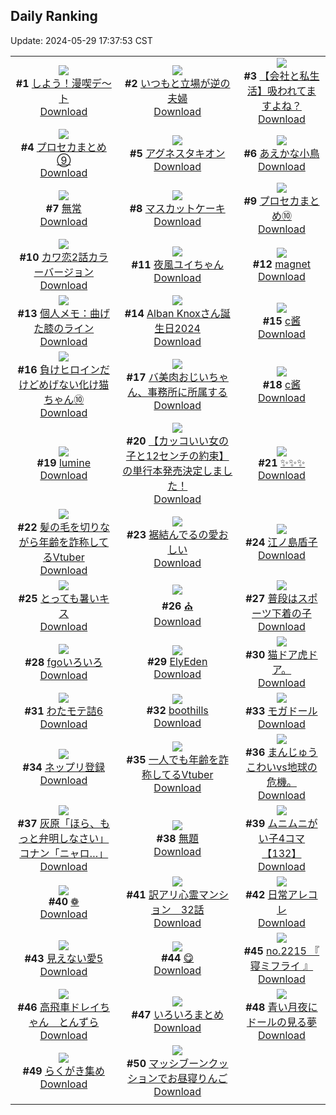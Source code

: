 ## Daily Ranking
Update: 2024-05-29 17:37:53 CST

|      |      |      |
| :----: | :----: | :----: |
| ![](https://i.pixiv.re/c/240x480/img-master/img/2024/05/27/00/01/19/119083500_p0_master1200.jpg)<br>**#1** [しよう！漫喫デ～ト](https://www.pixiv.net/artworks/119083500)<br>[Download](https://i.pixiv.re/img-original/img/2024/05/27/00/01/19/119083500_p0.jpg) | ![](https://i.pixiv.re/c/240x480/img-master/img/2024/05/27/00/08/33/119083904_p0_master1200.jpg)<br>**#2** [いつもと立場が逆の夫婦](https://www.pixiv.net/artworks/119083904)<br>[Download](https://i.pixiv.re/img-original/img/2024/05/27/00/08/33/119083904_p0.jpg) | ![](https://i.pixiv.re/c/240x480/img-master/img/2024/05/28/12/15/21/119124251_p0_master1200.jpg)<br>**#3** [【会社と私生活】吸われてますよね？](https://www.pixiv.net/artworks/119124251)<br>[Download](https://i.pixiv.re/img-original/img/2024/05/28/12/15/21/119124251_p0.jpg) |
| ![](https://i.pixiv.re/c/240x480/img-master/img/2024/05/27/22/27/35/119108713_p0_master1200.jpg)<br>**#4** [プロセカまとめ⑨](https://www.pixiv.net/artworks/119108713)<br>[Download](https://i.pixiv.re/img-original/img/2024/05/27/22/27/35/119108713_p0.jpg) | ![](https://i.pixiv.re/c/240x480/img-master/img/2024/05/28/00/16/54/119114038_p0_master1200.jpg)<br>**#5** [アグネスタキオン](https://www.pixiv.net/artworks/119114038)<br>[Download](https://i.pixiv.re/img-original/img/2024/05/28/00/16/54/119114038_p0.jpg) | ![](https://i.pixiv.re/c/240x480/img-master/img/2024/05/27/00/00/10/119083266_p0_master1200.jpg)<br>**#6** [あえかな小鳥](https://www.pixiv.net/artworks/119083266)<br>[Download](https://i.pixiv.re/img-original/img/2024/05/27/00/00/10/119083266_p0.jpg) |
| ![](https://i.pixiv.re/c/240x480/img-master/img/2024/05/27/00/00/27/119083349_p0_master1200.jpg)<br>**#7** [無常](https://www.pixiv.net/artworks/119083349)<br>[Download](https://i.pixiv.re/img-original/img/2024/05/27/00/00/27/119083349_p0.png) | ![](https://i.pixiv.re/c/240x480/img-master/img/2024/05/27/20/30/03/119104603_p0_master1200.jpg)<br>**#8** [マスカットケーキ](https://www.pixiv.net/artworks/119104603)<br>[Download](https://i.pixiv.re/img-original/img/2024/05/27/20/30/03/119104603_p0.png) | ![](https://i.pixiv.re/c/240x480/img-master/img/2024/05/27/23/02/25/119111004_p0_master1200.jpg)<br>**#9** [プロセカまとめ⑩](https://www.pixiv.net/artworks/119111004)<br>[Download](https://i.pixiv.re/img-original/img/2024/05/27/23/02/25/119111004_p0.jpg) |
| ![](https://i.pixiv.re/c/240x480/img-master/img/2024/05/28/12/00/25/119124024_p0_master1200.jpg)<br>**#10** [カワ恋2話カラーバージョン](https://www.pixiv.net/artworks/119124024)<br>[Download](https://i.pixiv.re/img-original/img/2024/05/28/12/00/25/119124024_p0.jpg) | ![](https://i.pixiv.re/c/240x480/img-master/img/2024/05/27/23/44/57/119112589_p0_master1200.jpg)<br>**#11** [夜風ユイちゃん](https://www.pixiv.net/artworks/119112589)<br>[Download](https://i.pixiv.re/img-original/img/2024/05/27/23/44/57/119112589_p0.jpg) | ![](https://i.pixiv.re/c/240x480/img-master/img/2024/05/27/18/00/04/119100508_p0_master1200.jpg)<br>**#12** [magnet](https://www.pixiv.net/artworks/119100508)<br>[Download](https://i.pixiv.re/img-original/img/2024/05/27/18/00/04/119100508_p0.jpg) |
| ![](https://i.pixiv.re/c/240x480/img-master/img/2024/05/28/06/00/08/119119317_p0_master1200.jpg)<br>**#13** [個人メモ：曲げた膝のライン](https://www.pixiv.net/artworks/119119317)<br>[Download](https://i.pixiv.re/img-original/img/2024/05/28/06/00/08/119119317_p0.jpg) | ![](https://i.pixiv.re/c/240x480/img-master/img/2024/05/27/21/29/49/119106629_p0_master1200.jpg)<br>**#14** [Alban Knoxさん誕生日2024](https://www.pixiv.net/artworks/119106629)<br>[Download](https://i.pixiv.re/img-original/img/2024/05/27/21/29/49/119106629_p0.jpg) | ![](https://i.pixiv.re/c/240x480/img-master/img/2024/05/27/17/24/00/119099716_p0_master1200.jpg)<br>**#15** [c酱](https://www.pixiv.net/artworks/119099716)<br>[Download](https://i.pixiv.re/img-original/img/2024/05/27/17/24/00/119099716_p0.jpg) |
| ![](https://i.pixiv.re/c/240x480/img-master/img/2024/05/28/00/01/17/119113367_p0_master1200.jpg)<br>**#16** [負けヒロインだけどめげない化け猫ちゃん⑩](https://www.pixiv.net/artworks/119113367)<br>[Download](https://i.pixiv.re/img-original/img/2024/05/28/00/01/17/119113367_p0.png) | ![](https://i.pixiv.re/c/240x480/img-master/img/2024/05/28/00/03/16/119113528_p0_master1200.jpg)<br>**#17** [バ美肉おじいちゃん、事務所に所属する](https://www.pixiv.net/artworks/119113528)<br>[Download](https://i.pixiv.re/img-original/img/2024/05/28/00/03/16/119113528_p0.jpg) | ![](https://i.pixiv.re/c/240x480/img-master/img/2024/05/27/17/24/46/119099731_p0_master1200.jpg)<br>**#18** [c酱](https://www.pixiv.net/artworks/119099731)<br>[Download](https://i.pixiv.re/img-original/img/2024/05/27/17/24/46/119099731_p0.jpg) |
| ![](https://i.pixiv.re/c/240x480/img-master/img/2024/05/27/00/00/32/119083369_p0_master1200.jpg)<br>**#19** [lumine](https://www.pixiv.net/artworks/119083369)<br>[Download](https://i.pixiv.re/img-original/img/2024/05/27/00/00/32/119083369_p0.jpg) | ![](https://i.pixiv.re/c/240x480/img-master/img/2024/05/27/12/00/14/119094305_p0_master1200.jpg)<br>**#20** [【カッコいい女の子と12センチの約束】の単行本発売決定しました！](https://www.pixiv.net/artworks/119094305)<br>[Download](https://i.pixiv.re/img-original/img/2024/05/27/12/00/14/119094305_p0.jpg) | ![](https://i.pixiv.re/c/240x480/img-master/img/2024/05/27/00/17/06/119084200_p0_master1200.jpg)<br>**#21** [✨✨✨](https://www.pixiv.net/artworks/119084200)<br>[Download](https://i.pixiv.re/img-original/img/2024/05/27/00/17/06/119084200_p0.png) |
| ![](https://i.pixiv.re/c/240x480/img-master/img/2024/05/27/20/14/47/119104205_p0_master1200.jpg)<br>**#22** [髪の毛を切りながら年齢を詐称してるVtuber](https://www.pixiv.net/artworks/119104205)<br>[Download](https://i.pixiv.re/img-original/img/2024/05/27/20/14/47/119104205_p0.png) | ![](https://i.pixiv.re/c/240x480/img-master/img/2024/05/27/07/17/51/119090800_p0_master1200.jpg)<br>**#23** [裾結んでるの愛おしい](https://www.pixiv.net/artworks/119090800)<br>[Download](https://i.pixiv.re/img-original/img/2024/05/27/07/17/51/119090800_p0.png) | ![](https://i.pixiv.re/c/240x480/img-master/img/2024/05/27/00/00/50/119083434_p0_master1200.jpg)<br>**#24** [江ノ島盾子](https://www.pixiv.net/artworks/119083434)<br>[Download](https://i.pixiv.re/img-original/img/2024/05/27/00/00/50/119083434_p0.jpg) |
| ![](https://i.pixiv.re/c/240x480/img-master/img/2024/05/27/19/27/26/119102834_p0_master1200.jpg)<br>**#25** [とっても暑いキス](https://www.pixiv.net/artworks/119102834)<br>[Download](https://i.pixiv.re/img-original/img/2024/05/27/19/27/26/119102834_p0.jpg) | ![](https://i.pixiv.re/c/240x480/img-master/img/2024/05/27/11/58/14/119094231_p0_master1200.jpg)<br>**#26** [⛪️](https://www.pixiv.net/artworks/119094231)<br>[Download](https://i.pixiv.re/img-original/img/2024/05/27/11/58/14/119094231_p0.jpg) | ![](https://i.pixiv.re/c/240x480/img-master/img/2024/05/27/18/42/57/119101656_p0_master1200.jpg)<br>**#27** [普段はスポーツ下着の子](https://www.pixiv.net/artworks/119101656)<br>[Download](https://i.pixiv.re/img-original/img/2024/05/27/18/42/57/119101656_p0.jpg) |
| ![](https://i.pixiv.re/c/240x480/img-master/img/2024/05/27/02/34/27/119087663_p0_master1200.jpg)<br>**#28** [fgoいろいろ](https://www.pixiv.net/artworks/119087663)<br>[Download](https://i.pixiv.re/img-original/img/2024/05/27/02/34/27/119087663_p0.png) | ![](https://i.pixiv.re/c/240x480/img-master/img/2024/05/27/03/04/39/119088086_p0_master1200.jpg)<br>**#29** [ElyEden](https://www.pixiv.net/artworks/119088086)<br>[Download](https://i.pixiv.re/img-original/img/2024/05/27/03/04/39/119088086_p0.png) | ![](https://i.pixiv.re/c/240x480/img-master/img/2024/05/27/22/24/51/119108599_p0_master1200.jpg)<br>**#30** [猫ドア虎ドア。](https://www.pixiv.net/artworks/119108599)<br>[Download](https://i.pixiv.re/img-original/img/2024/05/27/22/24/51/119108599_p0.jpg) |
| ![](https://i.pixiv.re/c/240x480/img-master/img/2024/05/27/19/57/49/119103612_p0_master1200.jpg)<br>**#31** [わたモテ詰6](https://www.pixiv.net/artworks/119103612)<br>[Download](https://i.pixiv.re/img-original/img/2024/05/27/19/57/49/119103612_p0.png) | ![](https://i.pixiv.re/c/240x480/img-master/img/2024/05/27/12/21/40/119094713_p0_master1200.jpg)<br>**#32** [boothills](https://www.pixiv.net/artworks/119094713)<br>[Download](https://i.pixiv.re/img-original/img/2024/05/27/12/21/40/119094713_p0.png) | ![](https://i.pixiv.re/c/240x480/img-master/img/2024/05/27/19/26/25/119102798_p0_master1200.jpg)<br>**#33** [モガドール](https://www.pixiv.net/artworks/119102798)<br>[Download](https://i.pixiv.re/img-original/img/2024/05/27/19/26/25/119102798_p0.jpg) |
| ![](https://i.pixiv.re/c/240x480/img-master/img/2024/05/27/00/00/57/119083453_p0_master1200.jpg)<br>**#34** [ネップリ登録](https://www.pixiv.net/artworks/119083453)<br>[Download](https://i.pixiv.re/img-original/img/2024/05/27/00/00/57/119083453_p0.jpg) | ![](https://i.pixiv.re/c/240x480/img-master/img/2024/05/28/20/33/19/119134368_p0_master1200.jpg)<br>**#35** [一人でも年齢を詐称してるVtuber](https://www.pixiv.net/artworks/119134368)<br>[Download](https://i.pixiv.re/img-original/img/2024/05/28/20/33/19/119134368_p0.png) | ![](https://i.pixiv.re/c/240x480/img-master/img/2024/05/27/19/16/46/119102548_p0_master1200.jpg)<br>**#36** [まんじゅうこわいvs地球の危機。](https://www.pixiv.net/artworks/119102548)<br>[Download](https://i.pixiv.re/img-original/img/2024/05/27/19/16/46/119102548_p0.jpg) |
| ![](https://i.pixiv.re/c/240x480/img-master/img/2024/05/27/16/49/06/119098950_p0_master1200.jpg)<br>**#37** [灰原「ほら、もっと弁明しなさい」コナン「ニャロ…」](https://www.pixiv.net/artworks/119098950)<br>[Download](https://i.pixiv.re/img-original/img/2024/05/27/16/49/06/119098950_p0.jpg) | ![](https://i.pixiv.re/c/240x480/img-master/img/2024/05/27/00/00/38/119083400_p0_master1200.jpg)<br>**#38** [無題](https://www.pixiv.net/artworks/119083400)<br>[Download](https://i.pixiv.re/img-original/img/2024/05/27/00/00/38/119083400_p0.jpg) | ![](https://i.pixiv.re/c/240x480/img-master/img/2024/05/28/00/04/00/119113571_p0_master1200.jpg)<br>**#39** [ムニムニがい子4コマ【132】](https://www.pixiv.net/artworks/119113571)<br>[Download](https://i.pixiv.re/img-original/img/2024/05/28/00/04/00/119113571_p0.png) |
| ![](https://i.pixiv.re/c/240x480/img-master/img/2024/05/28/00/54/17/119115176_p0_master1200.jpg)<br>**#40** [❁](https://www.pixiv.net/artworks/119115176)<br>[Download](https://i.pixiv.re/img-original/img/2024/05/28/00/54/17/119115176_p0.jpg) | ![](https://i.pixiv.re/c/240x480/img-master/img/2024/05/28/14/53/55/119126698_p0_master1200.jpg)<br>**#41** [訳アリ心霊マンション　32話](https://www.pixiv.net/artworks/119126698)<br>[Download](https://i.pixiv.re/img-original/img/2024/05/28/14/53/55/119126698_p0.jpg) | ![](https://i.pixiv.re/c/240x480/img-master/img/2024/05/28/01/28/25/119115956_p0_master1200.jpg)<br>**#42** [日常アレコレ](https://www.pixiv.net/artworks/119115956)<br>[Download](https://i.pixiv.re/img-original/img/2024/05/28/01/28/25/119115956_p0.jpg) |
| ![](https://i.pixiv.re/c/240x480/img-master/img/2024/05/27/00/00/59/119083459_p0_master1200.jpg)<br>**#43** [見えない愛5](https://www.pixiv.net/artworks/119083459)<br>[Download](https://i.pixiv.re/img-original/img/2024/05/27/00/00/59/119083459_p0.png) | ![](https://i.pixiv.re/c/240x480/img-master/img/2024/05/27/00/00/13/119083291_p0_master1200.jpg)<br>**#44** [😋](https://www.pixiv.net/artworks/119083291)<br>[Download](https://i.pixiv.re/img-original/img/2024/05/27/00/00/13/119083291_p0.png) | ![](https://i.pixiv.re/c/240x480/img-master/img/2024/05/28/12/53/14/119124886_p0_master1200.jpg)<br>**#45** [no.2215 『 寝ミフライ 』](https://www.pixiv.net/artworks/119124886)<br>[Download](https://i.pixiv.re/img-original/img/2024/05/28/12/53/14/119124886_p0.jpg) |
| ![](https://i.pixiv.re/c/240x480/img-master/img/2024/05/28/11/23/02/119123397_p0_master1200.jpg)<br>**#46** [高飛車ドレイちゃん　とんずら](https://www.pixiv.net/artworks/119123397)<br>[Download](https://i.pixiv.re/img-original/img/2024/05/28/11/23/02/119123397_p0.png) | ![](https://i.pixiv.re/c/240x480/img-master/img/2024/05/27/18/15/52/119100989_p0_master1200.jpg)<br>**#47** [いろいろまとめ](https://www.pixiv.net/artworks/119100989)<br>[Download](https://i.pixiv.re/img-original/img/2024/05/27/18/15/52/119100989_p0.jpg) | ![](https://i.pixiv.re/c/240x480/img-master/img/2024/05/27/19/56/07/119103562_p0_master1200.jpg)<br>**#48** [青い月夜にドールの見る夢](https://www.pixiv.net/artworks/119103562)<br>[Download](https://i.pixiv.re/img-original/img/2024/05/27/19/56/07/119103562_p0.jpg) |
| ![](https://i.pixiv.re/c/240x480/img-master/img/2024/05/28/00/01/34/119113401_p0_master1200.jpg)<br>**#49** [らくがき集め](https://www.pixiv.net/artworks/119113401)<br>[Download](https://i.pixiv.re/img-original/img/2024/05/28/00/01/34/119113401_p0.png) | ![](https://i.pixiv.re/c/240x480/img-master/img/2024/05/27/19/01/35/119102183_p0_master1200.jpg)<br>**#50** [マッシブーンクッションでお昼寝りんご](https://www.pixiv.net/artworks/119102183)<br>[Download](https://i.pixiv.re/img-original/img/2024/05/27/19/01/35/119102183_p0.jpg) |
|      |
